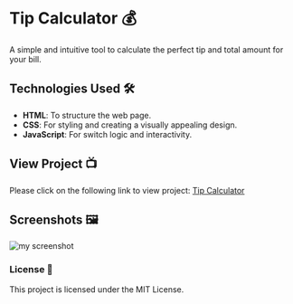 # Tip Calculator 💰

A simple and intuitive tool to calculate the perfect tip and total amount for your bill.

## Technologies Used 🛠️

- **HTML**: To structure the web page.
- **CSS**: For styling and creating a visually appealing design.
- **JavaScript**: For switch logic and interactivity.

## View Project 📺
Please click on the following link to view project: [Tip Calculator]()


## Screenshots 🖼️
 ![my screenshot]()


### License 📄

This project is licensed under the MIT License.
